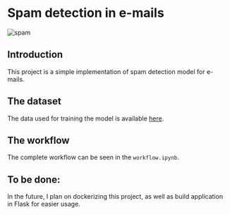 # Spam detection in e-mails

![spam](https://user-images.githubusercontent.com/57860857/107559135-f8bbd000-6bdb-11eb-935d-50411086bf89.jpg)

## Introduction

This project is a simple implementation of spam detection model for e-mails.

## The dataset

The data used for training the model is available [here](https://www.kaggle.com/venky73/spam-mails-dataset).

## The workflow

The complete workflow can be seen in the `workflow.ipynb`.

## To be done:

In the future, I plan on dockerizing this project, as well as build application in Flask for easier usage.
